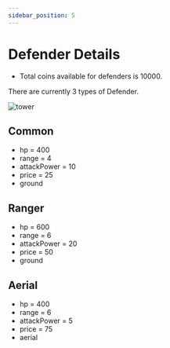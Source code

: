 ```yaml
---
sidebar_position: 5
---
```


# Defender Details

- Total coins available for defenders is 10000.

There are currently 3 types of Defender.

<img src="/img/Overview/GameRules/towers.png" alt="tower"/>

## Common

- hp = 400
- range = 4
- attackPower = 10
- price = 25
- ground

## Ranger

- hp = 600
- range = 6
- attackPower = 20
- price = 50
- ground

## Aerial

- hp = 400
- range = 6
- attackPower = 5
- price = 75
- aerial
